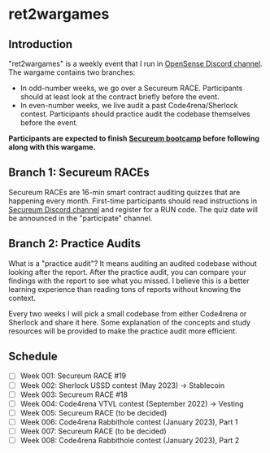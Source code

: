 # ret2wargames

## Introduction

"ret2wargames" is a weekly event that I run in [OpenSense Discord channel](https://discord.gg/opensense). The wargame contains two branches:

- In odd-number weeks, we go over a Secureum RACE. Participants should at least look at the contract briefly before the event.
- In even-number weeks, we live audit a past Code4rena/Sherlock contest. Participants should practice audit the codebase themselves before the event.

**Participants are expected to finish [Secureum bootcamp](https://github.com/x676f64/secureum-mind_map) before following along with this wargame.**

## Branch 1: Secureum RACEs

Secureum RACEs are 16-min smart contract auditing quizzes that are happening every month. First-time participants should read instructions in [Secureum Discord channel](https://discord.gg/q49xdRHbBa) and register for a RUN code. The quiz date will be announced in the "participate" channel.

## Branch 2: Practice Audits

What is a "practice audit"? It means auditing an audited codebase without looking after the report. After the practice audit, you can compare your findings with the report to see what you missed. I believe this is a better learning experience than reading tons of reports without knowing the context.

Every two weeks I will pick a small codebase from either Code4rena or Sherlock and share it here. Some explanation of the concepts and study resources will be provided to make the practice audit more efficient.

## Schedule

- [ ] Week 001: Secureum RACE #19
- [ ] Week 002: Sherlock USSD contest (May 2023) -> Stablecoin
- [ ] Week 003: Secureum RACE #18
- [ ] Week 004: Code4rena VTVL contest (September 2022) -> Vesting
- [ ] Week 005: Secureum RACE (to be decided)
- [ ] Week 006: Code4rena Rabbithole contest (January 2023), Part 1
- [ ] Week 007: Secureum RACE (to be decided)
- [ ] Week 008: Code4rena Rabbithole contest (January 2023), Part 2

